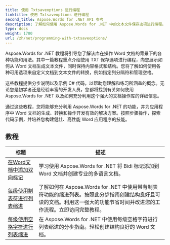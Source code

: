 ```yaml
---
title: 使用 Txtsaveoptions 进行编程
linktitle: 使用 Txtsaveoptions 进行编程
second_title: Aspose.Words for .NET API 参考
description: 了解如何使用 Aspose.Words for .NET 中的文本文件保存选项进行编程。通过 C# 中的分步教程和示例代码，了解如何指定编码、格式化文本、管理换行符等。
type: docs
weight: 1700
url: /zh/net/programming-with-txtsaveoptions/
---
```

Aspose.Words for .NET 教程将引导您了解该库在操作 Word 文档的背景下的各种功能和用法。其中一篇教程重点介绍使用 TXT 保存选项进行编程，向您展示如何从 Word 文档生成文本文件，同时保持内容格式和结构。您将了解如何使用各种可用选项来自定义文档到文本文件的转换，例如指定列分隔符和管理空格。

这些教程提供分步说明以及示例 C# 代码，以帮助您理解和练习所涵盖的概念。无论您是初学者还是经验丰富的开发人员，您都将找到有关如何使用 Aspose.Words for .NET 以及如何充分利用这个强大的文档操作库的详细信息。

通过这些教程，您将能够充分利用 Aspose.Words for .NET 的功能，并为应用程序中 Word 文档的生成、转换和操作开发有效的解决方案。按照步骤操作，探索代码示例，并培养您构建健壮、高性能 Word 应用程序的技能。

 ## 教程
| 标题 | 描述 |
| --- | --- |
| [在Word文档中添加双向标记](./add-bidi-marks/) | 学习使用 Aspose.Words for .NET 将 Bidi 标记添加到 Word 文档并创建专业的多语言文档。 |
| [每级使用制表符进行列表缩进](./use-tab-character-per-level-for-list-indentation/) | 了解如何在 Aspose.Words for .NET 中使用带有制表符功能的缩进列表。按照此分步指南创建结构良好且可读的文档。利用这一强大的功能节省时间并改进您的工作流程。立即访问完整教程。 |
| [每级使用空格字符进行列表缩进](./use-space-character-per-level-for-list-indentation/) | 在 Aspose.Words for .NET 中使用每级空格字符进行列表缩进的分步指南。轻松创建结构良好的 Word 文档。 |
